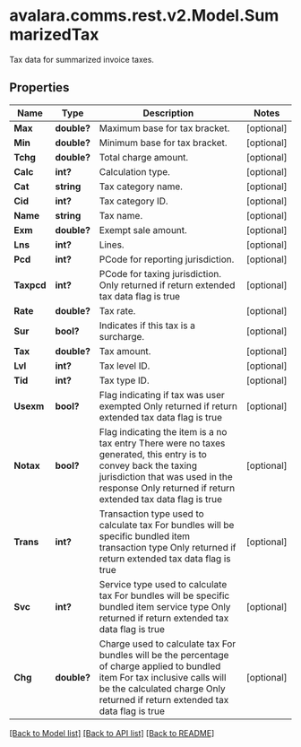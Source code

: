 # avalara.comms.rest.v2.Model.SummarizedTax
Tax data for summarized invoice taxes.

## Properties

Name | Type | Description | Notes
------------ | ------------- | ------------- | -------------
**Max** | **double?** | Maximum base for tax bracket. | [optional] 
**Min** | **double?** | Minimum base for tax bracket. | [optional] 
**Tchg** | **double?** | Total charge amount. | [optional] 
**Calc** | **int?** | Calculation type. | [optional] 
**Cat** | **string** | Tax category name. | [optional] 
**Cid** | **int?** | Tax category ID. | [optional] 
**Name** | **string** | Tax name. | [optional] 
**Exm** | **double?** | Exempt sale amount. | [optional] 
**Lns** | **int?** | Lines. | [optional] 
**Pcd** | **int?** | PCode for reporting jurisdiction. | [optional] 
**Taxpcd** | **int?** | PCode for taxing jurisdiction.  Only returned if return extended tax data flag is true | [optional] 
**Rate** | **double?** | Tax rate. | [optional] 
**Sur** | **bool?** | Indicates if this tax is a surcharge. | [optional] 
**Tax** | **double?** | Tax amount. | [optional] 
**Lvl** | **int?** | Tax level ID. | [optional] 
**Tid** | **int?** | Tax type ID. | [optional] 
**Usexm** | **bool?** | Flag indicating if tax was user exempted  Only returned if return extended tax data flag is true | [optional] 
**Notax** | **bool?** | Flag indicating the item is a no tax entry  There were no taxes generated, this entry is to convey back the taxing jurisdiction that was used in the response  Only returned if return extended tax data flag is true | [optional] 
**Trans** | **int?** | Transaction type used to calculate tax  For bundles will be specific bundled item transaction type  Only returned if return extended tax data flag is true | [optional] 
**Svc** | **int?** | Service type used to calculate tax  For bundles will be specific bundled item service type  Only returned if return extended tax data flag is true | [optional] 
**Chg** | **double?** | Charge used to calculate tax  For bundles will be the percentage of charge applied to bundled item  For tax inclusive calls will be the calculated charge  Only returned if return extended tax data flag is true | [optional] 

[[Back to Model list]](../README.md#documentation-for-models) [[Back to API list]](../README.md#documentation-for-api-endpoints) [[Back to README]](../README.md)

